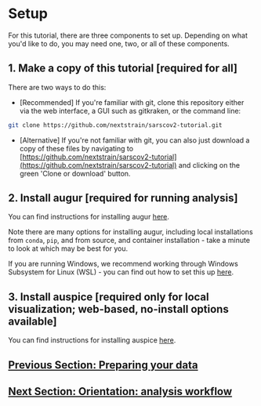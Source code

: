 # Setup  

For this tutorial, there are three components to set up. Depending on what you'd like to do, you may need one, two, or all of these components.  


## 1. Make a copy of this tutorial [required for all]  

There are two ways to do this:
* [Recommended] If you're familiar with git, clone this repository either via the web interface, a GUI such as gitkraken, or the command line:  
```bash  
git clone https://github.com/nextstrain/sarscov2-tutorial.git
```

* [Alternative] If you're not familiar with git, you can also just download a copy of these files by navigating to [https://github.com/nextstrain/sarscov2-tutorial](https://github.com/nextstrain/sarscov2-tutorial) and clicking on the green 'Clone or download' button. 


## 2. Install augur [required for running analysis]  

You can find instructions for installing augur [here](https://nextstrain.org/docs/getting-started/introduction).

Note there are many options for installing augur, including local installations from `conda`, `pip`, and from source, and container installation - take a minute to look at which may be best for you.

If you are running Windows, we recommend working through Windows Subsystem for Linux (WSL) - you can find out how to set this up [here](https://nextstrain.org/docs/getting-started/windows-help).


## 3. Install auspice [required only for local visualization; web-based, no-install options available]

You can find instructions for installing auspice [here](https://nextstrain.github.io/auspice/introduction/install).

## [Previous Section: Preparing your data](./docs/data-prep.md)
## [Next Section: Orientation: analysis workflow](./docs/orientation-workflow.md)